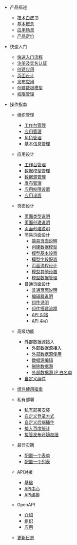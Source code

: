 - 产品描述
  - [技术白皮书](产品描述/技术白皮书.md)
  - [基本概念](产品描述/基本概念.md)
  - [应用场景](产品描述/应用场景.md)
  - [产品定价](产品定价.md)
- 快速入门
  - [快速入门流程](快速入门/快速入门流程.md)
  - [注册及实名认证](快速入门/注册及实名认证.md)
  - [创建应用](快速入门/创建应用.md)
  - [页面设计](快速入门/页面设计.md)
  - [发布应用](快速入门/发布应用.md)
  - [创建数据模型](快速入门/创建数据模型.md)
  - [权限管理](快速入门/权限管理.md)
- 操作指南

  - 组织管理
    - [工作台管理](操作指南/组织管理/工作台管理.md)
    - [应用管理](操作指南/组织管理/应用管理.md)
    - [角色管理](操作指南/组织管理/角色管理.md)
    - [基本信息管理](操作指南/组织管理/基本信息管理.md)
  - 应用设计
    - [工作台管理](操作指南/应用设计/页面管理.md)
    - [数据模型管理](操作指南/应用设计/数据模型管理.md)
    - [数据源管理](操作指南/应用设计/数据源管理.md)
    - [发布管理](操作指南/应用设计/发布管理.md)
    - [应用权限设置](操作指南/应用设计/应用权限设置.md)
    - [应用设置](操作指南/应用设计/应用设置.md)
  - 页面设计

    - [页面类型说明](操作指南/页面设计/页面类型说明.md)
    - [页面创建说明](操作指南/页面设计/页面创建说明.md)
    - [页面创建说明](操作指南/页面设计/页面创建说明.md)
    - 简易页面设计
      - [简易页面说明](操作指南/页面设计/简易页面设计/简易页面说明.md)
      - [创建数据模型](操作指南/页面设计/简易页面设计/创建数据模型.md)
      - [模型基本设置](操作指南/页面设计/简易页面设计/模型基本设置.md)
      - [模型字段配置](操作指南/页面设计/简易页面设计/模型字段配置.md)
      - [页面流程设计](操作指南/页面设计/简易页面设计/页面流程设计.md)
      - [模型其他设置](操作指南/页面设计/简易页面设计/模型其他设置.md)
      - [模型数据管理](操作指南/页面设计/简易页面设计/模型数据管理.md)
    - 普通页面设计
      - [普通页面说明](操作指南/页面设计/普通页面设计/普通页面说明.md)
      - [编辑器说明](操作指南/页面设计/普通页面设计/编辑器说明.md)
      - [组件说明](操作指南/页面设计/普通页面设计/组件说明.md)
      - [组件搭建流程](操作指南/页面设计/普通页面设计/组件搭建流程.md)
      - [API 对接](操作指南/页面设计/普通页面设计/API对接.md)
      - [API 中心](操作指南/页面设计/普通页面设计/API中心.md)

  - 高级功能
    - 外部数据源接入
      - [外部数据源接入](高级功能/外部数据源接入/外部数据源接入.md)
      - [外部数据源使用](高级功能/外部数据源接入/外部数据源使用.md)
      - [数据源编辑](高级功能/外部数据源接入/数据源编辑.md)
      - [删除数据源](高级功能/外部数据源接入/删除数据源.md)
      - [外部数据源 IP 白名单](高级功能/外部数据源接入/外部数据源IP白名单.md)
    - [自定义组件](高级功能/自定义组件.md)
  - [组件使用指南](https://baidu.gitee.io/amis/zh-CN/components/page)
  - 私有部署
    - [私有部署安装](私有部署/私有部署安装.md)
    - [自定义登录方式](私有部署/自定义登录方式.md)
    - [自定义后端插件](私有部署/自定义后端插件.md)
    - [接入百度统计](私有部署/接入百度统计.md)
    - [接管发布环境权限](私有部署/接管发布环境权限.md)
  - 最佳实践
    - [配置一个表单](最佳实践/配置一个表单.md)
    - [配置一个列表](最佳实践/配置一个列表.md)
  - API对接
    - [基础](API对接/基础.md)
    - [API中心](API对接/API中心.md)
    - [API编排](API对接/API编排.md)
  - OpenAPI
    - [介绍](OpenAPI/介绍.md)
    - [组织](OpenAPI/组织.md)
    - [应用](OpenAPI/应用.md)
  - [更新日志](更新记录.md)
